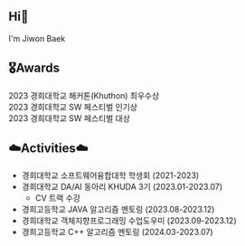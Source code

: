## Hi🤗
I'm Jiwon Baek

## 🎖️Awards
2023 경희대학교 해커톤(Khuthon) 최우수상<br>
2023 경희대학교 SW 페스티벌 인기상<br>
2023 경희대학교 SW 페스티벌 대상

## ☁️Activities☁️
- 경희대학교 소프트웨어융합대학 학생회 (2021-2023)
- 경희대학교 DA/AI 동아리 KHUDA 3기 (2023.01-2023.07)
  - CV 트랙 수강
- 경희고등학교 JAVA 알고리즘 멘토링 (2023.08-2023.12)
- 경희대학교 객체지향프로그래밍 수업도우미 (2023.09-2023.12)
- 경희고등학교 C++ 알고리즘 멘토링 (2024.03-2023.07)

